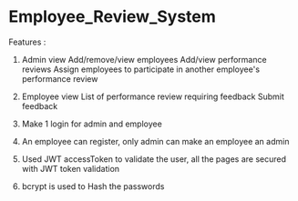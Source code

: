 # Employee_Review_System
Features :
1. Admin view
    Add/remove/view employees
    Add/view performance reviews
    Assign employees to participate in another employee's performance review
   
2. Employee view
    List of performance review requiring feedback
    Submit feedback
3. Make 1 login for admin and employee
4. An employee can register, only admin can make an employee an admin
5.  Used JWT accessToken to validate the user, all the pages are secured with JWT token validation
6.  bcrypt is used to Hash the passwords
